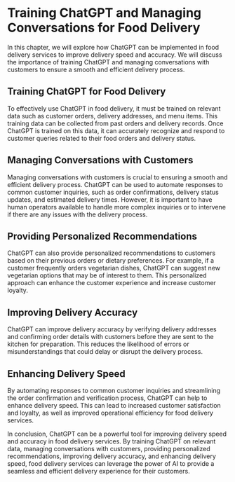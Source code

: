 Training ChatGPT and Managing Conversations for Food Delivery
====================================================================================================================

In this chapter, we will explore how ChatGPT can be implemented in food delivery services to improve delivery speed and accuracy. We will discuss the importance of training ChatGPT and managing conversations with customers to ensure a smooth and efficient delivery process.

Training ChatGPT for Food Delivery
----------------------------------

To effectively use ChatGPT in food delivery, it must be trained on relevant data such as customer orders, delivery addresses, and menu items. This training data can be collected from past orders and delivery records. Once ChatGPT is trained on this data, it can accurately recognize and respond to customer queries related to their food orders and delivery status.

Managing Conversations with Customers
-------------------------------------

Managing conversations with customers is crucial to ensuring a smooth and efficient delivery process. ChatGPT can be used to automate responses to common customer inquiries, such as order confirmations, delivery status updates, and estimated delivery times. However, it is important to have human operators available to handle more complex inquiries or to intervene if there are any issues with the delivery process.

Providing Personalized Recommendations
--------------------------------------

ChatGPT can also provide personalized recommendations to customers based on their previous orders or dietary preferences. For example, if a customer frequently orders vegetarian dishes, ChatGPT can suggest new vegetarian options that may be of interest to them. This personalized approach can enhance the customer experience and increase customer loyalty.

Improving Delivery Accuracy
---------------------------

ChatGPT can improve delivery accuracy by verifying delivery addresses and confirming order details with customers before they are sent to the kitchen for preparation. This reduces the likelihood of errors or misunderstandings that could delay or disrupt the delivery process.

Enhancing Delivery Speed
------------------------

By automating responses to common customer inquiries and streamlining the order confirmation and verification process, ChatGPT can help to enhance delivery speed. This can lead to increased customer satisfaction and loyalty, as well as improved operational efficiency for food delivery services.

In conclusion, ChatGPT can be a powerful tool for improving delivery speed and accuracy in food delivery services. By training ChatGPT on relevant data, managing conversations with customers, providing personalized recommendations, improving delivery accuracy, and enhancing delivery speed, food delivery services can leverage the power of AI to provide a seamless and efficient delivery experience for their customers.


